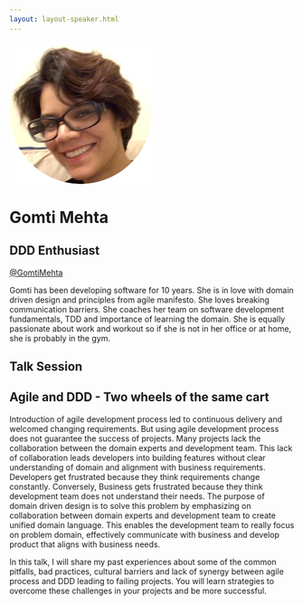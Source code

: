 ```yaml
---
layout: layout-speaker.html
---
```

<div class="container section featured-speaker">
  <div class="row">
    <div class="col-xs-12 col-sm-2 img-container">
      <img class="speaker-page-img" src="../img/speakers/Gomti-Mehta-ON.png">
    </div>
    <div class="col-xs-12 col-sm-10 copy-container">
        <h1 class="speaker-header">Gomti Mehta</h1>
      <h2 class="speaker-subtitle">DDD Enthusiast</h2>
      <p><a class="speaker-handle" href="https://twitter.com/GomtiMehta" target="_blank">@GomtiMehta</a></p>
        <p>Gomti has been developing software for 10 years. She is in love with domain driven design and principles from agile manifesto. She loves breaking communication barriers. She coaches her team on software development fundamentals, TDD and importance of learning the domain. She is equally passionate about work and workout so if she is not in her office or at home, she is probably in the gym.</p>
        <h2 class="speaker-subheader">Talk Session</h2>
        <h2 class="speaker-subheader gold">Agile and DDD - Two wheels of the same cart</h2>
        <p>Introduction of agile development process led to continuous delivery and welcomed changing requirements. But using agile development process does not guarantee the success of projects. Many projects lack the collaboration between the domain experts and development team. This lack of collaboration leads developers into building features without clear understanding of domain and alignment with business requirements. Developers get frustrated because they think requirements change constantly. Conversely, Business gets frustrated because they think development team does not understand their needs. The purpose of domain driven design is to solve this problem by emphasizing on collaboration between domain experts and development team to create unified domain language. This enables the development team to really focus on problem domain, effectively communicate with business and develop product that aligns with business needs.</p>
        <p>In this talk, I will share my past experiences about some of the common pitfalls, bad practices, cultural barriers and lack of synergy between agile process and DDD leading to failing projects. You will learn strategies to overcome these challenges in your projects and be more successful.</p>
    </div>
  </div>
</div>